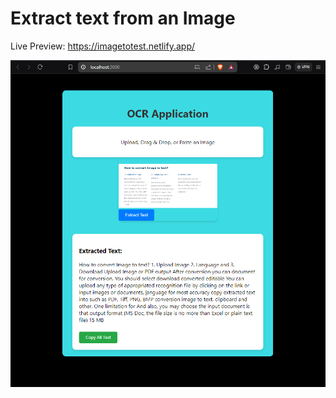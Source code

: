 # Extract text from an Image

Live Preview: https://imagetotest.netlify.app/

![alt text](image-1.png)
